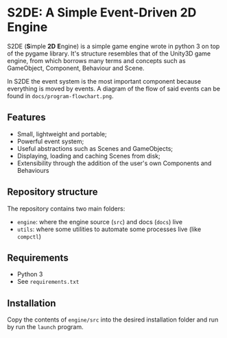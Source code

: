 # S2DE: A Simple Event-Driven 2D Engine
S2DE (**S**imple **2D** **E**ngine) is a simple game engine wrote in python 3 on
top of the pygame library.  It's structure resembles that of the Unity3D game 
engine, from which borrows many terms and concepts such as GameObject, 
Component, Behaviour and Scene.

In S2DE the event system is the most important component because everything 
is moved by events. A diagram of the flow of said events can be found in
`docs/program-flowchart.png`.

## Features
- Small, lightweight and portable;
- Powerful event system;
- Useful abstractions such as Scenes and GameObjects;
- Displaying, loading and caching Scenes from disk;
- Extensibility through the addition of the user's own Components and Behaviours

## Repository structure
The repository contains two main folders:

- `engine`: where the engine source (`src`) and docs (`docs`) live
- `utils`: where some utilities to automate some processes live (like `compctl`)

## Requirements
- Python 3
- See `requirements.txt`

## Installation
Copy the contents of `engine/src` into the desired installation folder and run
by run the `launch` program.

